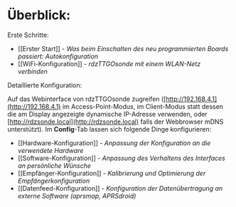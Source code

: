 # Überblick:

Erste Schritte:
* [[Erster Start]] - _Was beim Einschalten des neu programmierten Boards passiert: Autokonfiguration_
* [[WiFi-Konfiguration]] - _rdzTTGOsonde mit einem WLAN-Netz verbinden_

Detaillierte Konfiguration:

Auf das Webinterface von rdzTTGOsonde zugreifen ([http://192.168.4.1](http://192.168.4.1) im Access-Point-Modus, im Client-Modus statt dessen die am Display angezeigte dynamische IP-Adresse verwenden, oder [http://rdzsonde.local](http://rdzsonde.local) falls der Webbrowser mDNS unterstützt). Im **Config**-Tab lassen sich folgende Dinge konfigurieren:
* [[Hardware-Konfiguration]] - _Anpassung der Konfiguration an die verwendete Hardware_
* [[Software-Konfiguration]] - _Anpassung des Verhaltens des Interfaces an persönliche Wünsche_
* [[Empfänger-Konfiguration]] - _Kalibrierung und Optimierung der Empfängerkonfiguration_
* [[Datenfeed-Konfiguration]] - _Konfiguration der Datenübertragung an externe Software (aprsmap, APRSdroid)_
